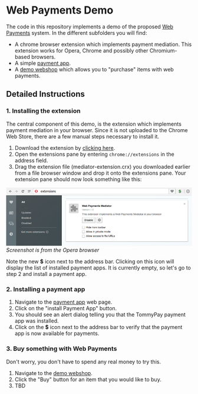 # Web Payments Demo
The code in this repository implements a demo of the proposed [Web Payments](https://www.w3.org/Payments/WG/) system. In the different subfolders you will find:
* A chrome browser extension which implements payment mediation. This extension works for Opera, Chrome and possibly other Chromium-based browsers.
* A simple [payment app](https://tommythorsen.github.io/webpayments-demo/payment-apps/tommypay/tommypay.html).
* A [demo webshop](https://tommythorsen.github.io/webpayments-demo/merchants/clothing/) which allows you to "purchase" items with web payments.

## Detailed Instructions
### 1. Installing the extension
The central component of this demo, is the extension which implements payment mediation in your browser. Since it is not uploaded to the Chrome Web Store, there are a few manual steps necessary to install it.

1. Download the extension by [clicking here](https://tommythorsen.github.io/webpayments-demo/files/mediator-extension.crx).
2. Open the extensions pane by entering `chrome://extensions` in the address field.
3. Drag the extension file (mediator-extension.crx) you downloaded earlier from a file browser window and drop it onto the extensions pane. Your extension pane should now look something like this:

![Screenshot of extensions pane](files/mediator-extension.png)
*Screenshot is from the Opera browser*

Note the new **$** icon next to the address bar. Clicking on this icon will display the list of installed payment apps. It is currently empty, so let's go to step 2 and install a payment app.

### 2. Installing a payment app
1. Navigate to the [payment app](https://tommythorsen.github.io/webpayments-demo/payment-apps/tommypay/tommypay.html) web page.
2. Click on the "install Payment App" button.
3. You should see an alert dialog telling you that the TommyPay payment app was installed.
4. Click on the **$** icon next to the address bar to verify that the payment app is now available for payments.

### 3. Buy something with Web Payments
Don't worry, you don't have to spend any real money to try this.

1. Navigate to the [demo webshop](https://tommythorsen.github.io/webpayments-demo/merchants/clothing/).
2. Click the "Buy" button for an item that you would like to buy.
3. TBD
